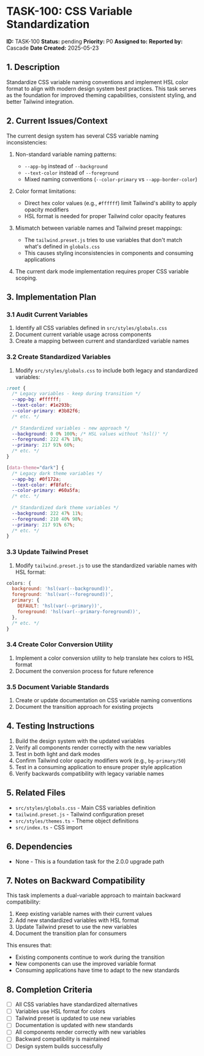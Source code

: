 # TASK-100: CSS Variable Standardization

**ID:** TASK-100
**Status:** pending
**Priority:** P0
**Assigned to:** 
**Reported by:** Cascade
**Date Created:** 2025-05-23

## 1. Description
Standardize CSS variable naming conventions and implement HSL color format to align with modern design system best practices. This task serves as the foundation for improved theming capabilities, consistent styling, and better Tailwind integration.

## 2. Current Issues/Context
The current design system has several CSS variable naming inconsistencies:

1. Non-standard variable naming patterns:
   - `--app-bg` instead of `--background`
   - `--text-color` instead of `--foreground`
   - Mixed naming conventions (`--color-primary` vs `--app-border-color`)

2. Color format limitations:
   - Direct hex color values (e.g., `#ffffff`) limit Tailwind's ability to apply opacity modifiers
   - HSL format is needed for proper Tailwind color opacity features

3. Mismatch between variable names and Tailwind preset mappings:
   - The `tailwind.preset.js` tries to use variables that don't match what's defined in `globals.css`
   - This causes styling inconsistencies in components and consuming applications

4. The current dark mode implementation requires proper CSS variable scoping.

## 3. Implementation Plan

### 3.1 Audit Current Variables
1. Identify all CSS variables defined in `src/styles/globals.css`
2. Document current variable usage across components
3. Create a mapping between current and standardized variable names

### 3.2 Create Standardized Variables
1. Modify `src/styles/globals.css` to include both legacy and standardized variables:

```css
:root {
  /* Legacy variables - keep during transition */
  --app-bg: #ffffff;
  --text-color: #1e293b;
  --color-primary: #3b82f6;
  /* etc. */
  
  /* Standardized variables - new approach */
  --background: 0 0% 100%; /* HSL values without 'hsl()' */
  --foreground: 222 47% 18%;
  --primary: 217 91% 60%;
  /* etc. */
}

[data-theme="dark"] {
  /* Legacy dark theme variables */
  --app-bg: #0f172a;
  --text-color: #f8fafc;
  --color-primary: #60a5fa;
  /* etc. */
  
  /* Standardized dark theme variables */
  --background: 222 47% 11%;
  --foreground: 210 40% 98%;
  --primary: 217 91% 67%;
  /* etc. */
}
```

### 3.3 Update Tailwind Preset
1. Modify `tailwind.preset.js` to use the standardized variable names with HSL format:

```js
colors: {
  background: 'hsl(var(--background))',
  foreground: 'hsl(var(--foreground))',
  primary: {
    DEFAULT: 'hsl(var(--primary))',
    foreground: 'hsl(var(--primary-foreground))',
  },
  /* etc. */
}
```

### 3.4 Create Color Conversion Utility
1. Implement a color conversion utility to help translate hex colors to HSL format
2. Document the conversion process for future reference

### 3.5 Document Variable Standards
1. Create or update documentation on CSS variable naming conventions
2. Document the transition approach for existing projects

## 4. Testing Instructions
1. Build the design system with the updated variables
2. Verify all components render correctly with the new variables
3. Test in both light and dark modes
4. Confirm Tailwind color opacity modifiers work (e.g., `bg-primary/50`)
5. Test in a consuming application to ensure proper style application
6. Verify backwards compatibility with legacy variable names

## 5. Related Files
- `src/styles/globals.css` - Main CSS variables definition
- `tailwind.preset.js` - Tailwind configuration preset
- `src/styles/themes.ts` - Theme object definitions
- `src/index.ts` - CSS import

## 6. Dependencies
- None - This is a foundation task for the 2.0.0 upgrade path

## 7. Notes on Backward Compatibility
This task implements a dual-variable approach to maintain backward compatibility:

1. Keep existing variable names with their current values
2. Add new standardized variables with HSL format
3. Update Tailwind preset to use the new variables
4. Document the transition plan for consumers

This ensures that:
- Existing components continue to work during the transition
- New components can use the improved variable format
- Consuming applications have time to adapt to the new standards

## 8. Completion Criteria
- [ ] All CSS variables have standardized alternatives
- [ ] Variables use HSL format for colors
- [ ] Tailwind preset is updated to use new variables
- [ ] Documentation is updated with new standards
- [ ] All components render correctly with new variables
- [ ] Backward compatibility is maintained
- [ ] Design system builds successfully
